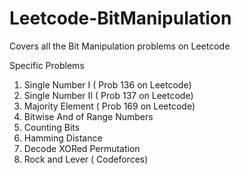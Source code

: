 # Leetcode-BitManipulation
Covers all the Bit Manipulation problems on Leetcode

Specific Problems 

1. Single Number I ( Prob 136 on Leetcode)
2. Single Number II ( Prob 137 on Leetcode)
3. Majority Element ( Prob 169 on Leetcode)
4. Bitwise And of Range Numbers
5. Counting Bits
6. Hamming Distance
7. Decode XORed Permutation
8. Rock and Lever ( Codeforces)
